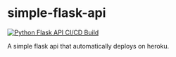 # simple-flask-api

[![Python Flask API CI/CD Build](https://github.com/lyleokoth/simple-flask-api/actions/workflows/python-app.yml/badge.svg)](https://github.com/lyleokoth/simple-flask-api/actions/workflows/python-app.yml)

A simple flask api that automatically deploys on heroku.
